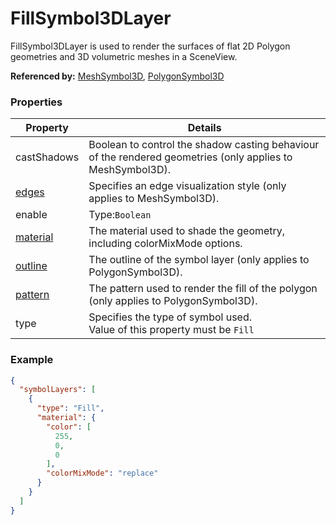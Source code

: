 # FillSymbol3DLayer

FillSymbol3DLayer is used to render the surfaces of flat 2D Polygon geometries and 3D volumetric meshes in a SceneView.

**Referenced by:** [MeshSymbol3D](meshSymbol3D.md), [PolygonSymbol3D](polygonSymbol3D.md)

### Properties

| Property | Details
| --- | ---
| castShadows | Boolean to control the shadow casting behaviour of the rendered geometries (only applies to MeshSymbol3D).
| [edges](edges.md) | Specifies an edge visualization style (only applies to MeshSymbol3D).
| enable | Type:`Boolean`
| [material](materialColorMixMode.md) | The material used to shade the geometry, including colorMixMode options.
| [outline](outline.md) | The outline of the symbol layer (only applies to PolygonSymbol3D).
| [pattern](polygonPattern.md) | The pattern used to render the fill of the polygon (only applies to PolygonSymbol3D).
| type | Specifies the type of symbol used.<br>Value of this property must be `Fill`


### Example

```json
{
  "symbolLayers": [
    {
      "type": "Fill",
      "material": {
        "color": [
          255,
          0,
          0
        ],
        "colorMixMode": "replace"
      }
    }
  ]
}
```

